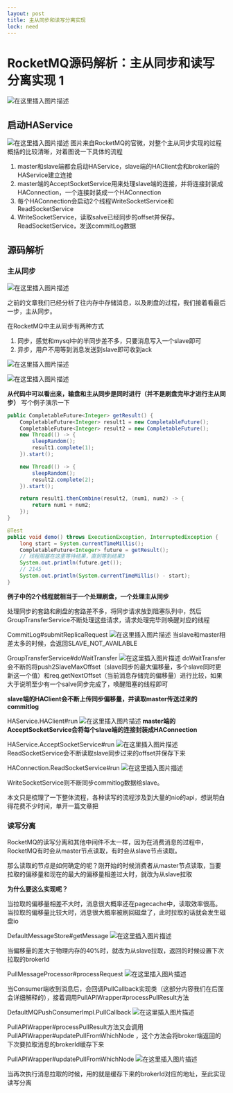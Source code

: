 ```yaml
---
layout: post
title: 主从同步和读写分离实现
lock: need
---
```


# RocketMQ源码解析：主从同步和读写分离实现 1

![在这里插入图片描述](https://img-blog.csdnimg.cn/a2a52cc5f43f4a6390da3276bba7bd7f.jpg?)
## 启动HAService
![在这里插入图片描述](https://img-blog.csdnimg.cn/1a5a4b00c6284ee899aaed9c62d5dcc1.png?)
图片来自RocketMQ的官微，对整个主从同步实现的过程概括的比较清晰，对着图说一下具体的流程

1. master和slave端都会启动HAService，slave端的HAClient会和broker端的HAService建立连接
2. master端的AcceptSocketService用来处理slave端的连接，并将连接封装成HAConnection，一个连接封装成一个HAConnection
3. 每个HAConnection会启动2个线程WriteSocketService和ReadSocketService
4. WriteSocketService，读取salve已经同步的offset并保存。ReadSocketService，发送commitLog数据

## 源码解析
### 主从同步
![在这里插入图片描述](https://img-blog.csdnimg.cn/8ed5bf9fabc749d49612d5a04146ba76.png?)

之前的文章我们已经分析了往内存中存储消息，以及刷盘的过程，我们接着看最后一步，主从同步。

在RocketMQ中主从同步有两种方式
1. 同步，感觉和mysql中的半同步差不多，只要消息写入一个slave即可
2. 异步，用户不用等到消息发送到slave即可收到ack

![在这里插入图片描述](https://img-blog.csdnimg.cn/d01ee6f6f6d5431bbd5b8d4d9a334d03.png?)

![在这里插入图片描述](https://img-blog.csdnimg.cn/74d2d612739e4542a5bee35f64339992.png?)

**从代码中可以看出来，输盘和主从同步是同时进行（并不是刷盘完毕才进行主从同步）** 写个例子演示一下

```java
public CompletableFuture<Integer> getResult() {
    CompletableFuture<Integer> result1 = new CompletableFuture();
    CompletableFuture<Integer> result2 = new CompletableFuture();
    new Thread(() -> {
        sleepRandom();
        result1.complete(1);
    }).start();

    new Thread(() -> {
        sleepRandom();
        result2.complete(2);
    }).start();

    return result1.thenCombine(result2, (num1, num2) -> {
        return num1 + num2;
    });
}

@Test
public void demo() throws ExecutionException, InterruptedException {
    long start = System.currentTimeMillis();
    CompletableFuture<Integer> future = getResult();
    // 线程阻塞在这里等待结果，直到等到结果3
    System.out.println(future.get());
    // 2145
    System.out.println(System.currentTimeMillis() - start);
}
```
**例子中的2个线程就相当于一个处理刷盘，一个处理主从同步**

处理同步的套路和刷盘的套路差不多，将同步请求放到阻塞队列中，然后GroupTransferService不断处理这些请求，请求处理完毕则唤醒对应的线程

CommitLog#submitReplicaRequest
![在这里插入图片描述](https://img-blog.csdnimg.cn/f2dc2b3b50c942a1893ca46871f840dc.png?)
当slave和master相差太多的时候，会返回SLAVE_NOT_AVAILABLE

GroupTransferService#doWaitTransfer
![在这里插入图片描述](https://img-blog.csdnimg.cn/cd053f1ddbaa47f3b6e2954e133b5f93.png?)
doWaitTransfer会不断的将push2SlaveMaxOffset（slave同步的最大偏移量，多个slave同时更新这一个值）和req.getNextOffset（当前消息存储完的偏移量）进行比较，如果大于说明至少有一个salve同步完成了，唤醒阻塞的线程即可

**slave端的HAClient会不断上传同步偏移量，并读取master传送过来的commitlog**

HAService.HAClient#run
![在这里插入图片描述](https://img-blog.csdnimg.cn/a8a95686545c4bf08d8aee7d26b15081.png?)
**master端的AcceptSocketService会将每个slave端的连接封装成HAConnection**

HAService.AcceptSocketService#run
![在这里插入图片描述](https://img-blog.csdnimg.cn/466fcfba22b245989db6f59718cd3e27.png?)
ReadSocketService会不断读取slave同步过来的offset并保存下来

HAConnection.ReadSocketService#run
![在这里插入图片描述](https://img-blog.csdnimg.cn/10cb4c08069543958554a973f068bbad.png?)

WriteSocketService则不断同步commitlog数据给slave。

本文只是梳理了一下整体流程，各种读写的流程涉及到大量的nio的api，想说明白得花费不少时间，单开一篇文章把

### 读写分离
RocketMQ的读写分离和其他中间件不太一样，因为在消费消息的过程中，RocketMQ有时会从master节点读取，有时会从slave节点读取。

那么读取的节点是如何确定的呢？刚开始的时候消费者从master节点读取，当要拉取的偏移量和现在的最大的偏移量相差过大时，就改为从slave拉取

**为什么要这么实现呢？**

当拉取的偏移量相差不大时，消息很大概率还在pagecache中，读取效率很高。当拉取的偏移量比较大时，消息很大概率被刷回磁盘了，此时拉取的话就会发生磁盘io

DefaultMessageStore#getMessage
![在这里插入图片描述](https://img-blog.csdnimg.cn/699aa6d8c10a424192d3ad33a8e1532c.png)

当偏移量的差大于物理内存的40%时，就改为从slave拉取，返回的时候设置下次拉取的brokerId

PullMessageProcessor#processRequest
![在这里插入图片描述](https://img-blog.csdnimg.cn/f680edd233e14e0cb0633bd6448115bd.png?)

当Consumer端收到消息后，会回调PullCallback实现类（这部分内容我们在后面会详细解释的），接着调用PullAPIWrapper#processPullResult方法

DefaultMQPushConsumerImpl.PullCallback
![在这里插入图片描述](https://img-blog.csdnimg.cn/5aae3a44120042d1a746098a6ea5bffd.png#pic_center)

PullAPIWrapper#processPullResult方法又会调用PullAPIWrapper#updatePullFromWhichNode
，这个方法会将broker端返回的下次要拉取消息的brokerId缓存下来

PullAPIWrapper#updatePullFromWhichNode
![在这里插入图片描述](https://img-blog.csdnimg.cn/756865a12ed149e88026d5460ef5f50c.png)

当再次执行消息拉取的时候，用的就是缓存下来的brokerId对应的地址，至此实现读写分离

